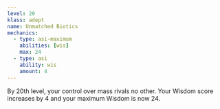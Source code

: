 ```yaml
---
level: 20
klass: adept
name: Unmatched Biotics
mechanics:
  - type: asi-maximum
    abilities: [wis]
    max: 24
  - type: asi
    ability: wis
    amount: 4
---
```

By 20th level, your control over mass rivals no other. Your Wisdom score increases by 4 and your maximum Wisdom is now 24.
